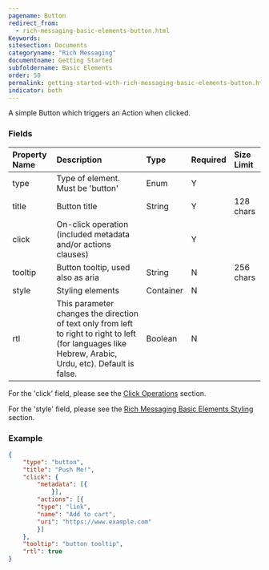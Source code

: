 ```yaml
---
pagename: Button
redirect_from:
  - rich-messaging-basic-elements-button.html
Keywords:
sitesection: Documents
categoryname: "Rich Messaging"
documentname: Getting Started
subfoldername: Basic Elements
order: 50
permalink: getting-started-with-rich-messaging-basic-elements-button.html
indicator: both
---
```


A simple Button which triggers an Action when clicked.

### Fields

| Property Name | Description | Type | Required | Size Limit |
| :--- | :--- | :--- | :--- | :--- |
| type | Type of element. Must be 'button' | Enum | Y |  |
| title | Button title | String | Y | 128 chars |
| click | On-click operation (included metadata and/or actions clauses) |  | Y | |
| tooltip | Button tooltip, used also as aria | String | N | 256 chars |
| style | Styling elements | Container | N | |
| rtl | This parameter changes the direction of text only from left to right to right to left (for languages like Hebrew, Arabic, Urdu, etc). Default is false. | Boolean | N |  |

For the 'click' field, please see the [Click Operations](rich-messaging-click-ops.html) section.

For the 'style' field, please see the [Rich Messaging Basic Elements Styling](rich-messaging-styling.html) section.

### Example

```json
{
	"type": "button",
	"title": "Push Me!",
	"click": {
		"metadata": [{
	        }],
		"actions": [{
        "type": "link",
        "name": "Add to cart",
        "uri": "https://www.example.com"
		}]
	},
	"tooltip": "button tooltip",
	"rtl": true
}
```
